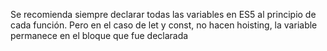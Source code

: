 Se recomienda siempre declarar todas las variables en ES5 al principio de cada función. Pero en el 
caso de let y const, no hacen hoisting, la variable permanece en el bloque que fue declarada